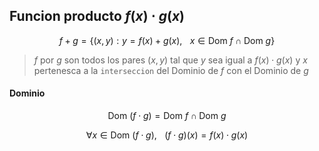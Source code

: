 ## Funcion producto $f(x) \cdot g(x)$

$$
    f + g = \left\{ (x, y): y = f(x) + g(x), \hspace{10pt} x \in \text{Dom } f \cap \text{Dom } g \right\}
$$

> $f$ por $g$ son todos los pares $(x, y)$ tal que $y$ sea igual a $f(x) \cdot g(x)$ y $x$ pertenesca a la `interseccion` del Dominio de $f$ con el Dominio de $g$

#### Dominio

$$
    \text{Dom } (f \cdot g) = \text{Dom } f \cap \text{Dom } g
$$

$$
    \forall x \in \text{Dom } (f \cdot g), \hspace{10pt} (f \cdot g)(x) = f(x) \cdot g(x)
$$